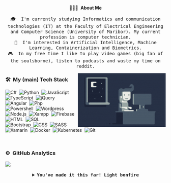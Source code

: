 
<p align="center">
  👨🏻‍💻 &nbsp;<b>About Me</b><br/>
  <br/>
  <samp>
🎓 &nbsp;I'm currently studying Informatics and communication technologies (IT) at the Faculty of Electrical Engineering and Computer Science (University of Maribor). My current profession is computer technician.<br/>
🤔 &nbsp;I'm interested in Artificial Intelligence, Machine Learning, Containerization and Biometrics.<br/>
🎮 &nbsp;In my free time I like to play video games (big fan of the soulsborne), listen to podcasts and waste my time on reddit.<br/>
</p>
  </samp>
<img alt="Night Coding" src="https://raw.githubusercontent.com/AVS1508/AVS1508/master/assets/Night-Coding.gif" align="right" height="170px"/>

### 🛠 &nbsp;My (main) Tech Stack

![C#](https://img.shields.io/badge/-C%23-05122A?style=flat&logo=C#&logoColor=239120)&nbsp;
![Python](https://img.shields.io/badge/-Python-05122A?style=flat&logo=python)&nbsp;
![JavaScript](https://img.shields.io/badge/-JavaScript-05122A?style=flat&logo=javascript)&nbsp;
![TypeScript](https://img.shields.io/badge/-TypeScript-05122A?style=flat&logo=typescript)&nbsp;
![jQuery](https://img.shields.io/badge/-jQuery-05122A?style=flat&logo=jquery)&nbsp;
![Angular](https://img.shields.io/badge/-Angular-05122A?style=flat&logo=angular&logoColor=DD0031)&nbsp;
![Php](https://img.shields.io/badge/-Php-05122A?style=flat&logo=php)\
![Powershell](https://img.shields.io/badge/-Powershell-05122A?style=flat&logo=powershell)&nbsp;
![Wordpress](https://img.shields.io/badge/-Wordpress-05122A?style=flat&logo=wordpress)&nbsp;
![Node.js](https://img.shields.io/badge/-Node.js-05122A?style=flat&logo=node.js)&nbsp;
![Xampp](https://img.shields.io/badge/-Xampp-05122A?style=flat&logo=xampp)&nbsp;
![Firebase](https://img.shields.io/badge/-Firebase-05122A?style=flat&logo=firebase)&nbsp;
![HTML](https://img.shields.io/badge/-HTML-05122A?style=flat&logo=HTML5)&nbsp;
![SQL](https://img.shields.io/badge/-SQL-05122A?style=flat&logo=mysql)\
![Bootstrap](https://img.shields.io/badge/-Bootstrap-05122A?style=flat&logo=bootstrap&logoColor=563D7C)&nbsp;
![CSS](https://img.shields.io/badge/-CSS-05122A?style=flat&logo=CSS3&logoColor=2862E9)&nbsp;
![SASS](https://img.shields.io/badge/-SCSS-05122A?style=flat&logo=SASS)&nbsp;
![Xamarin](https://img.shields.io/badge/-Xamarin-05122A?style=flat&logo=xamarin)&nbsp;
![Docker](https://img.shields.io/badge/-Docker-05122A?style=flat&logo=docker)&nbsp;
![Kubernetes](https://img.shields.io/badge/-Kubernetes-05122A?style=flat&logo=kubernetes)&nbsp;
![Git](https://img.shields.io/badge/-Git-05122A?style=flat&logo=git)&nbsp;

<br />

### ⚙️ &nbsp;GitHub Analytics

<p align="left">
<a href="https://github.com/Quiirex">
  <img height="180em" src="https://github-readme-stats-eight-theta.vercel.app/api?username=Quiirex&show_icons=true&theme=algolia&include_all_commits=true&count_private=true"/>
</a>
</p>

<details align="center">

<summary> <b> <samp>You've made it this far! Light bonfire </samp></b></summary>
<samp>
 <b><h2 style="color: #fc6203">B O N F I R E &nbsp; L I T !</h2> </b>

<img src="https://raw.githubusercontent.com/TanZng/TanZng/master/assets/bonefire.gif" width="200"/>

